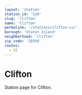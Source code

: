 ```yaml
---
layout: 'station'
station_id: 'S28'
slug: 'clifton'
name: 'Clifton'
permalink: '/stations/clifton-si/'
borough: 'Staten Island'
neighborhood: 'Clifton'
zip_code: '10304'
routes:
  - SI
---
```

# Clifton

Station page for Clifton.

